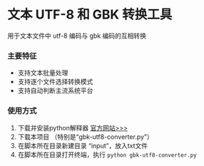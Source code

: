 # 文本 UTF-8 和 GBK 转换工具
用于文本文件中 utf-8 编码与 gbk 编码的互相转换

### 主要特征

- 支持文本批量处理
- 支持逐个文件选择转换模式
- 支持自动判断主流系统平台

### 使用方式

1. 下载并安装python解释器  [官方网站>>>](https://www.python.org/)
2. 下载本项目 （特别是“gbk-utf8-converter.py”）
3. 在脚本所在目录新建目录 “input”，放入txt文件
4. 在脚本所在目录打开终端，执行 `python gbk-utf8-converter.py`
